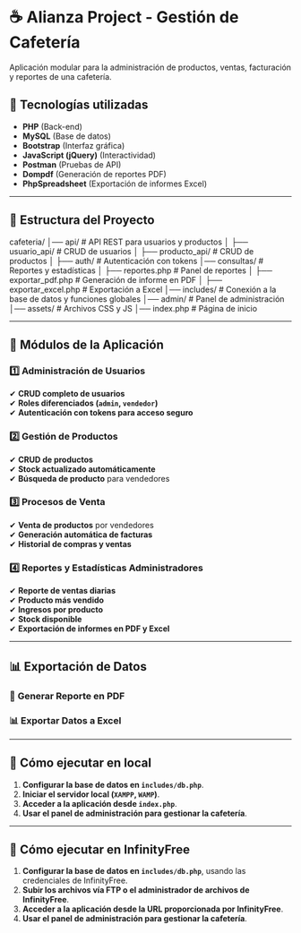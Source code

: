 # ☕ Alianza Project - Gestión de Cafetería
Aplicación modular para la administración de productos, ventas, facturación y reportes de una cafetería.

## 🚀 Tecnologías utilizadas
- **PHP** (Back-end)
- **MySQL** (Base de datos)
- **Bootstrap** (Interfaz gráfica)
- **JavaScript (jQuery)** (Interactividad)
- **Postman** (Pruebas de API)
- **Dompdf** (Generación de reportes PDF)
- **PhpSpreadsheet** (Exportación de informes Excel)

---

## 📁 Estructura del Proyecto

cafeteria/ │── api/                 # API REST para usuarios y productos │   ├── usuario_api/     # CRUD de usuarios │   ├── producto_api/    # CRUD de productos │   ├── auth/            # Autenticación con tokens │── consultas/           # Reportes y estadísticas │   ├── reportes.php     # Panel de reportes │   ├── exportar_pdf.php # Generación de informe en PDF │   ├── exportar_excel.php # Exportación a Excel │── includes/            # Conexión a la base de datos y funciones globales │── admin/               # Panel de administración │── assets/              # Archivos CSS y JS │── index.php            # Página de inicio


---

## 🔑 **Módulos de la Aplicación**
### 1️⃣ **Administración de Usuarios**
✔ **CRUD completo de usuarios**  
✔ **Roles diferenciados (`admin`, `vendedor`)**  
✔ **Autenticación con tokens para acceso seguro**  

### 2️⃣ **Gestión de Productos**
✔ **CRUD de productos**  
✔ **Stock actualizado automáticamente**  
✔ **Búsqueda de producto** para vendedores  

### 3️⃣ **Procesos de Venta**
✔ **Venta de productos** por vendedores  
✔ **Generación automática de facturas**  
✔ **Historial de compras y ventas**  

### 4️⃣ **Reportes y Estadísticas Administradores**
✔ **Reporte de ventas diarias**  
✔ **Producto más vendido**  
✔ **Ingresos por producto**  
✔ **Stock disponible**  
✔ **Exportación de informes en PDF y Excel**  

---

## 📊 **Exportación de Datos**
### 📄 **Generar Reporte en PDF**
### 📊 **Exportar Datos a Excel**


---

## 🏁 **Cómo ejecutar en local**
1. **Configurar la base de datos en `includes/db.php`**.  
2. **Iniciar el servidor local (`XAMPP`, `WAMP`)**.  
3. **Acceder a la aplicación desde `index.php`**.  
4. **Usar el panel de administración para gestionar la cafetería**.  

---


## 🏁 **Cómo ejecutar en InfinityFree**
1. **Configurar la base de datos en `includes/db.php`**, usando las credenciales de InfinityFree.  
2. **Subir los archivos vía FTP o el administrador de archivos de InfinityFree**.  
3. **Acceder a la aplicación desde la URL proporcionada por InfinityFree**.  
4. **Usar el panel de administración para gestionar la cafetería**.  